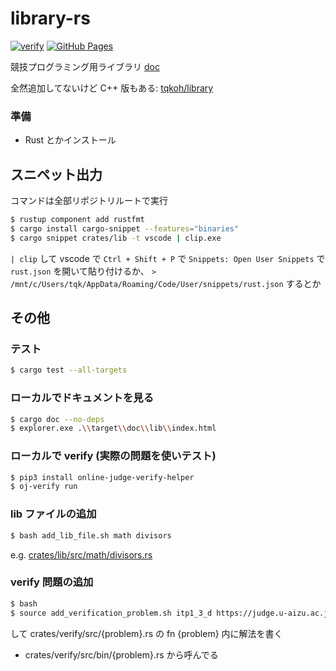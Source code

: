 # library-rs

[![verify](https://github.com/tqkoh/library-rs/actions/workflows/verify.yml/badge.svg)](https://github.com/tqkoh/library-rs/actions/workflows/verify.yml) [![GitHub Pages](https://img.shields.io/static/v1?label=GitHub+Pages&message=+&color=brightgreen&logo=github)](https://tqk.blue/library-rs/lib/)

競技プログラミング用ライブラリ [doc](https://tqk.blue/library-rs/lib/)

全然追加してないけど C++ 版もある: [tqkoh/library](https://github.com/tqkoh/library)

### 準備

- Rust とかインストール

## スニペット出力

コマンドは全部リポジトリルートで実行

```sh
$ rustup component add rustfmt
$ cargo install cargo-snippet --features="binaries"
$ cargo snippet crates/lib -t vscode | clip.exe
```

`| clip` して vscode で `Ctrl + Shift + P` で `Snippets: Open User Snippets` で `rust.json` を開いて貼り付けるか、 `> /mnt/c/Users/tqk/AppData/Roaming/Code/User/snippets/rust.json` するとか

## その他

### テスト

```sh
$ cargo test --all-targets
```

### ローカルでドキュメントを見る

```sh
$ cargo doc --no-deps
$ explorer.exe .\\target\\doc\\lib\\index.html
```

### ローカルで verify (実際の問題を使いテスト)

```sh
$ pip3 install online-judge-verify-helper
$ oj-verify run
```

### lib ファイルの追加

```sh
$ bash add_lib_file.sh math divisors
```

e.g. [crates/lib/src/math/divisors.rs](crates/lib/src/math/divisors.rs)

### verify 問題の追加

```sh
$ bash
$ source add_verification_problem.sh itp1_3_d https://judge.u-aizu.ac.jp/onlinejudge/description.jsp?id=ITP1_3_D
```

して crates/verify/src/{problem}.rs の fn {problem} 内に解法を書く

- crates/verify/src/bin/{problem}.rs から呼んでる
